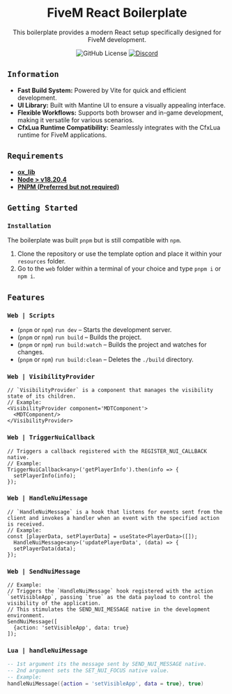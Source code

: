 <h1 align='center'>
  FiveM React Boilerplate
</h1>

<div align="center">
  This boilerplate provides a modern React setup specifically designed for FiveM development.
</div>

<div align='center'>
  
  ![GitHub License](https://img.shields.io/github/license/filipejunqueiro/fivem_react_vite_mantine_boilerplate?label=License&labelColor=%E2%80%8E%E2%80%8E&color=%2330b893)
  <a href='https://discord.gg/QhMmyx8xsE'>
    ![Discord](https://img.shields.io/discord/1279910494425186446?style=flat&logo=discord&logoColor=%2330b893&label=%E2%80%8E%20&labelColor=%E2%80%8E%E2%80%8E&color=%2330b893)
  </a>
</div>

## `Information`

* **Fast Build System:** Powered by Vite for quick and efficient development.
* **UI Library:** Built with Mantine UI to ensure a visually appealing interface.
* **Flexible Workflows:** Supports both browser and in-game development, making it versatile for various scenarios.
* **CfxLua Runtime Compatibility:** Seamlessly integrates with the CfxLua runtime for FiveM applications.

## `Requirements`

- [**ox_lib**](https://github.com/overextended/ox_lib/releases/latest)
- [**Node > v18.20.4**](https://nodejs.org/en/)
- [**PNPM (Preferred but not required)**](https://pnpm.io/)

## `Getting Started`

### `Installation`

The boilerplate was built `pnpm` but is still compatible with `npm`.

1. Clone the repository or use the template option and place it within your `resources` folder.
2. Go to the `web` folder within a terminal of your choice and type `pnpm i` or `npm i`.

## `Features` 

### `Web | Scripts`

* (`pnpm` or `npm`) `run dev` – Starts the development server.
* (`pnpm` or `npm`) `run build` – Builds the project.
* (`pnpm` or `npm`) `run build:watch` – Builds the project and watches for changes.
* (`pnpm` or `npm`) `run build:clean` – Deletes the `./build` directory.

### `Web | VisibilityProvider`

```tsx
// `VisibilityProvider` is a component that manages the visibility state of its children.
// Example:
<VisibilityProvider component='MDTComponent'>
  <MDTComponent/>
</VisibilityProvider>
```

### `Web | TriggerNuiCallback`

```tsx
// Triggers a callback registered with the REGISTER_NUI_CALLBACK native.
// Example:
TriggerNuiCallback<any>('getPlayerInfo').then(info => {
  setPlayerInfo(info);
});
```

### `Web | HandleNuiMessage`

```tsx
// `HandleNuiMessage` is a hook that listens for events sent from the client and invokes a handler when an event with the specified action is received.
// Example:
const [playerData, setPlayerData] = useState<PlayerData>([]);
  HandleNuiMessage<any>('updatePlayerData', (data) => {
  setPlayerData(data);
});
```

### `Web | SendNuiMessage`

```tsx
// Example:
// Triggers the `HandleNuiMessage` hook registered with the action `setVisibleApp`, passing `true` as the data payload to control the visibility of the application.
// This stimulates the SEND_NUI_MESSAGE native in the development environment.
SendNuiMessage([
  {action: 'setVisibleApp', data: true}
]);
```

### `Lua | handleNuiMessage`

```lua
-- 1st argument its the message sent by SEND_NUI_MESSAGE native.
-- 2nd argument sets the SET_NUI_FOCUS native value. 
-- Example:
handleNuiMessage({action = 'setVisibleApp', data = true}, true)
```
